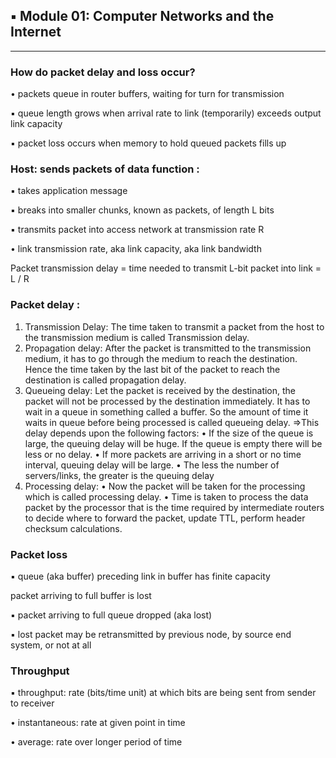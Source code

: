 ## ▪ Module 01: Computer Networks and the Internet

<hr>

### How do packet delay and loss occur?

• packets queue in router buffers, waiting for turn for transmission

▪ queue length grows when arrival rate to link (temporarily) exceeds output link 
capacity 

▪ packet loss occurs when memory to hold queued packets fills up

### Host: sends packets of data function :
▪ takes application message

▪ breaks into smaller chunks, 
known as packets, of length L bits

▪ transmits packet into access 
network at transmission rate R

• link transmission rate, aka link 
capacity, aka link bandwidth 

Packet transmission delay = time needed to
transmit L-bit
packet into link = L  / R 

### Packet delay :
1. Transmission Delay:
The time taken to transmit a packet from the host to the transmission medium is called 
Transmission delay.
2. Propagation delay:
After the packet is transmitted to the transmission medium, it has to go through the medium to reach 
the destination. Hence the time taken by the last bit of the packet to reach the destination is called 
propagation delay.
3. Queueing delay: 
Let the packet is received by the destination, the packet will not be processed by the destination immediately. It has to 
wait in a queue in something called a buffer. So the amount of time it waits in queue before being processed is called 
queueing delay.
=>This delay depends upon the following factors:
• If the size of the queue is large, the queuing delay will be huge. If the queue is empty there will be less or no delay.
• If more packets are arriving in a short or no time interval, queuing delay will be large.
• The less the number of servers/links, the greater is the queuing delay
4. Processing delay:
• Now the packet will be taken for the processing which is called processing delay.
• Time is taken to process the data packet by the processor that is the time required by intermediate routers to decide
where to forward the packet, update TTL, perform header checksum calculations.

### Packet loss

▪ queue (aka buffer) preceding link in buffer has finite capacity

packet arriving to
full buffer is lost

▪ packet arriving to full queue dropped (aka lost)

▪ lost packet may be retransmitted by previous node, by source end 
system, or not at all

### Throughput

▪ throughput: rate (bits/time unit) at which bits are being sent from 
sender to receiver

• instantaneous: rate at given point in time

• average: rate over longer period of time